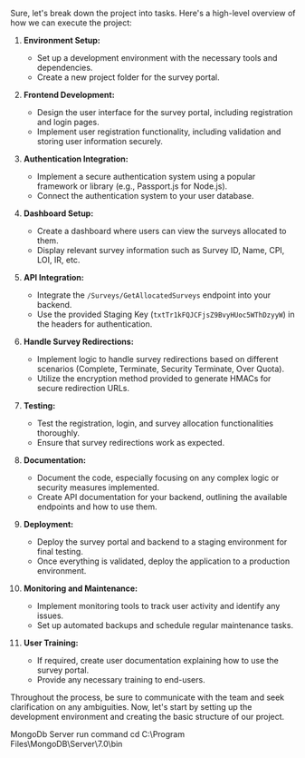 Sure, let's break down the project into tasks. Here's a high-level overview of how we can execute the project:

1. **Environment Setup:**
    - Set up a development environment with the necessary tools and dependencies.
    - Create a new project folder for the survey portal.

2. **Frontend Development:**
    - Design the user interface for the survey portal, including registration and login pages.
    - Implement user registration functionality, including validation and storing user information securely.

3. **Authentication Integration:**
    - Implement a secure authentication system using a popular framework or library (e.g., Passport.js for Node.js).
    - Connect the authentication system to your user database.

4. **Dashboard Setup:**
    - Create a dashboard where users can view the surveys allocated to them.
    - Display relevant survey information such as Survey ID, Name, CPI, LOI, IR, etc.

5. **API Integration:**
    - Integrate the `/Surveys/GetAllocatedSurveys` endpoint into your backend.
    - Use the provided Staging Key (`txtTr1kFQJCFjsZ9BvyHUoc5WThDzyyW`) in the headers for authentication.

6. **Handle Survey Redirections:**
    - Implement logic to handle survey redirections based on different scenarios (Complete, Terminate, Security Terminate, Over Quota).
    - Utilize the encryption method provided to generate HMACs for secure redirection URLs.

7. **Testing:**
    - Test the registration, login, and survey allocation functionalities thoroughly.
    - Ensure that survey redirections work as expected.

8. **Documentation:**
    - Document the code, especially focusing on any complex logic or security measures implemented.
    - Create API documentation for your backend, outlining the available endpoints and how to use them.

9. **Deployment:**
    - Deploy the survey portal and backend to a staging environment for final testing.
    - Once everything is validated, deploy the application to a production environment.

10. **Monitoring and Maintenance:**
    - Implement monitoring tools to track user activity and identify any issues.
    - Set up automated backups and schedule regular maintenance tasks.

11. **User Training:**
    - If required, create user documentation explaining how to use the survey portal.
    - Provide any necessary training to end-users.

Throughout the process, be sure to communicate with the team and seek clarification on any ambiguities. Now, let's start by setting up the development environment and creating the basic structure of our project.


MongoDb Server run command  cd C:\Program Files\MongoDB\Server\7.0\bin
